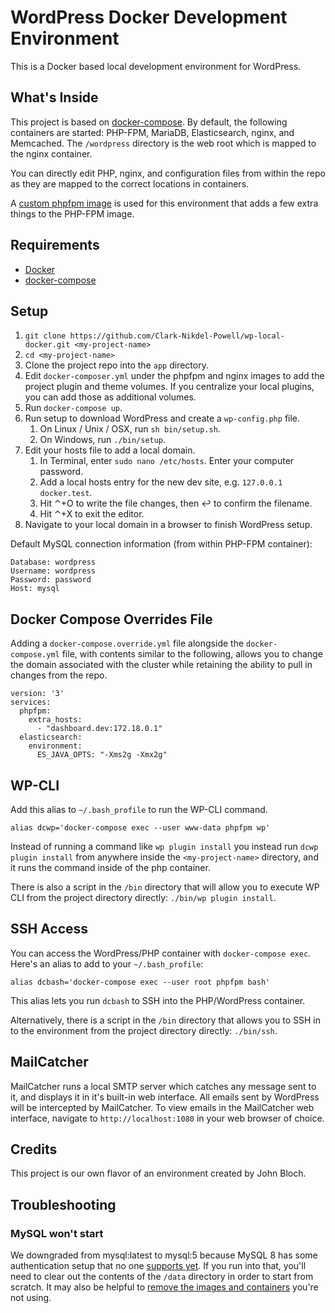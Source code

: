 # WordPress Docker Development Environment

This is a Docker based local development environment for WordPress.

## What's Inside

This project is based on [docker-compose](https://docs.docker.com/compose/). By default, the following containers are started: PHP-FPM, MariaDB, Elasticsearch, nginx, and Memcached. The `/wordpress` directory is the web root which is mapped to the nginx container.

You can directly edit PHP, nginx, and configuration files from within the repo as they are mapped to the correct locations in containers.

A [custom phpfpm image](https://github.com/10up/phpfpm-image) is used for this environment that adds a few extra things to the PHP-FPM image.

## Requirements

* [Docker](https://www.docker.com/)
* [docker-compose](https://docs.docker.com/compose/)

## Setup

1. `git clone https://github.com/Clark-Nikdel-Powell/wp-local-docker.git <my-project-name>`
1. `cd <my-project-name>`
1. Clone the project repo into the `app` directory.
1. Edit `docker-composer.yml` under the phpfpm and nginx images to add the project plugin and theme volumes. If you centralize your local plugins, you can add those as additional volumes.
1. Run `docker-compose up`.
1. Run setup to download WordPress and create a `wp-config.php` file.
	1. On Linux / Unix / OSX, run `sh bin/setup.sh`.
	2. On Windows, run `./bin/setup`.
1. Edit your hosts file to add a local domain.
	1. In Terminal, enter `sudo nano /etc/hosts`. Enter your computer password.
	1. Add a local hosts entry for the new dev site, e.g. `127.0.0.1 docker.test`.
	1. Hit ⌃+O to write the file changes, then ↩ to confirm the filename.
	1. Hit ⌃+X to exit the editor.
1. Navigate to your local domain in a browser to finish WordPress setup.

Default MySQL connection information (from within PHP-FPM container):

```
Database: wordpress
Username: wordpress
Password: password
Host: mysql
```

## Docker Compose Overrides File

Adding a `docker-compose.override.yml` file alongside the `docker-compose.yml` file, with contents similar to
the following, allows you to change the domain associated with the cluster while retaining the ability to pull in changes from the repo.

```
version: '3'
services:
  phpfpm:
    extra_hosts:
      - "dashboard.dev:172.18.0.1"
  elasticsearch:
    environment:
      ES_JAVA_OPTS: "-Xms2g -Xmx2g"
```

## WP-CLI

Add this alias to `~/.bash_profile` to run the WP-CLI command.

```
alias dcwp='docker-compose exec --user www-data phpfpm wp'
```

Instead of running a command like `wp plugin install` you instead run `dcwp plugin install` from anywhere inside the
`<my-project-name>` directory, and it runs the command inside of the php container.

There is also a script in the `/bin` directory that will allow you to execute WP CLI from the project directory directly: `./bin/wp plugin install`.

## SSH Access

You can access the WordPress/PHP container with `docker-compose exec`. Here's an alias to add to your `~/.bash_profile`:

```
alias dcbash='docker-compose exec --user root phpfpm bash'
```

This alias lets you run `dcbash` to SSH into the PHP/WordPress container.

Alternatively, there is a script in the `/bin` directory that allows you to SSH in to the environment from the project directory directly: `./bin/ssh`.

## MailCatcher

MailCatcher runs a local SMTP server which catches any message sent to it, and displays it in it's built-in web interface. All emails sent by WordPress will be intercepted by MailCatcher. To view emails in the MailCatcher web interface, navigate to `http://localhost:1080` in your web browser of choice.

## Credits

This project is our own flavor of an environment created by John Bloch.

## Troubleshooting

### MySQL won't start

We downgraded from mysql:latest to mysql:5 because MySQL 8 has some authentication setup that no one [supports yet](https://tableplus.io/blog/2018/07/failed-to-load-caching-sha2-password-authentication-plugin-solved.html). If you run into that, you'll need to clear out the contents of the `/data` directory in order to start from scratch. It may also be helpful to [remove the images and containers](https://linuxize.com/post/how-to-remove-docker-images-containers-volumes-and-networks/) you're not using.
